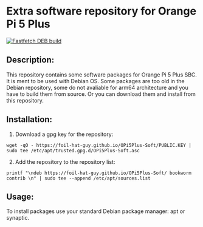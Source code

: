 # Extra software repository for Orange Pi 5 Plus

[![Fastfetch DEB build](https://github.com/foil-hat-guy/OPi5Plus-Soft/actions/workflows/fastfetch-deb.yml/badge.svg)](https://github.com/foil-hat-guy/OPi5Plus-Soft/actions/workflows/fastfetch-deb.yml)

## Description:

This repository contains some software packages for Orange Pi 5 Plus SBC.
It is ment to be used with Debian OS. Some packages are too old in the Debian
repository, some do not avaliable for arm64 architecture and you have to 
build them from source. Or you can download them and install from this repository.


## Installation:

1. Download a gpg key for the repository:
```
wget -qO - https://foil-hat-guy.github.io/OPi5Plus-Soft/PUBLIC.KEY | sudo tee /etc/apt/trusted.gpg.d/OPi5Plus-Soft.asc
```

2. Add the repository to the repository list:
```
printf "\ndeb https://foil-hat-guy.github.io/OPi5Plus-Soft/ bookworm contrib \n" | sudo tee --append /etc/apt/sources.list 
```

## Usage:

To install packages use your standard Debian package manager: apt or synaptic.
